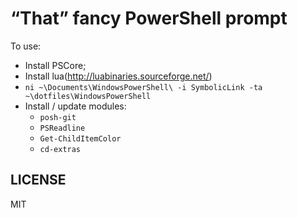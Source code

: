 # “That” fancy PowerShell prompt

To use:

- Install PSCore;
- Install lua(http://luabinaries.sourceforge.net/)
-  `ni ~\Documents\WindowsPowerShell\ -i SymbolicLink -ta ~\dotfiles\WindowsPowerShell`
- Install / update modules:
  - `posh-git`
  - `PSReadline`
  - `Get-ChildItemColor`
  - `cd-extras`

## LICENSE

MIT
